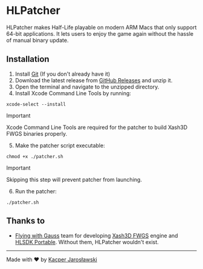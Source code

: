# HLPatcher
HLPatcher makes Half-Life playable on modern ARM Macs that only support 64-bit applications. It lets users to enjoy the game again without the hassle of manual binary update.

## Installation
1. Install [Git](https://github.com/git-guides/install-git#install-git-on-mac) (If you don't already have it)
2. Download the latest release from [GitHub Releases](https://github.com/kacper-jar/HLPatcher/releases) and unzip it.
3. Open the terminal and navigate to the unzipped directory.
4. Install Xcode Command Line Tools by running:
```shell
xcode-select --install
```
> [!IMPORTANT]
> Xcode Command Line Tools are required for the patcher to build Xash3D FWGS binaries properly.
5. Make the patcher script executable:
```shell
chmod +x ./patcher.sh
```
> [!IMPORTANT]
> Skipping this step will prevent patcher from launching.
6. Run the patcher:
```shell
./patcher.sh
```

## Thanks to
 - [Flying with Gauss](https://xash.su/) team for developing [Xash3D FWGS](https://github.com/FWGS/xash3d-fwgs) engine and [HLSDK Portable](https://github.com/FWGS/hlsdk-portable). Without them, HLPatcher wouldn't exist.

---

Made with ❤️ by [Kacper Jarosławski](https://github.com/kacper-jar)
